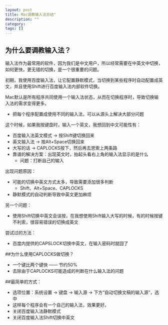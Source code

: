 ```yaml
---
layout: post
title: Mac调教输入法总结"
description: ""
category: 
tags: []
---
```

## 为什么要调教输入法？
输入法作为最常用的软件，因为我们是中文用户，所以经常需要在中英文中切换，如何更快，更无错的切换，是一个很重要的问题。

初期，我使用百度输入法，让它配置静默模式，当切换到某些程序时自动配置成英文，并且使用Shift进行百度输入法内部软件切换。

Mac默认是所有程序共同使用一个输入法状态，从而在切换程序时，导致切换输入法的需求变得更多。

- 把每个程序配置成使用不同的输入法，可以从源头上解决大部分问题

这个时候，如果我按键盘时，输入一个英文，我想回到中文可能性有：

* 百度输入法英文模式 -> 按Shift键切换回来
* 英文输入法 -> 按Alt+Space切换回来
* 大写的话 -> CAPLOCKS按下，然后再去思索上两条路
* 靠谱的解决方案：出现英文时，抬起头看右上角的输入法显示的是什么
    * 问题：打断自己的输入

出现问题原因：

* 可能的切换中英文方式太多，导致需要添加很多判断
    * Shift、Alt+Space、CAPLOCKS
* 静默模式的自动判断导致中英文更加麻烦

另一个问题：

* 使用Shift切换中英文会误按，在我想使用Shift输入大写的时候，有的时候按键不利索，很容易错误的切换成英文

尝试过的方法：

* 百度内提供的CAPSLOCK切换中英文，在输入密码时就囧了

##为什么使用CAPLOCKS做切换？

* 一个键比两个键快 —— 节约50%
* 去除由于CAPLOCKS可能造成的判断在什么输入法的问题

##最简单的方式：
* 选项位置：系统设置 -> 键盘 -> 输入源 -> 下方“自动切换文稿的输入源”，选中
* 这样每个程序会有一个自己的输入法，效果更好。
* 关闭百度输入法静默模式
* 关闭百度输入法Shift切换中英文



